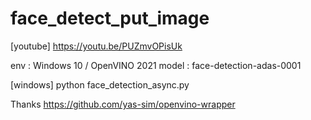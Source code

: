 # face_detect_put_image

[youtube]
https://youtu.be/PUZmvOPisUk

env : Windows 10 / OpenVINO 2021
model : face-detection-adas-0001

[windows]
python face_detection_async.py

Thanks
https://github.com/yas-sim/openvino-wrapper
